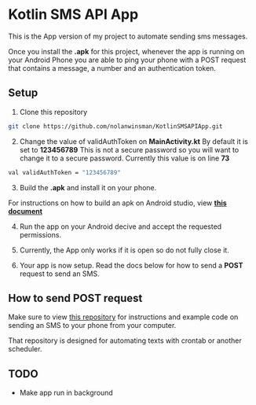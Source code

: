 # Kotlin SMS API App

This is the App version of my project to automate sending sms messages.

Once you install the **.apk** for this project, whenever the app is running on your Android Phone you are able to ping your phone with a POST request that contains a message, a number and an authentication token.

## Setup

1. Clone this repository

```sh
git clone https://github.com/nolanwinsman/KotlinSMSAPIApp.git
```

2. Change the value of validAuthToken on **MainActivity.kt** By default it is set to **123456789** This is not a secure password so you will want to change it to a secure password. Currently this value is on line **73**

```sh
val validAuthToken = "123456789"
```

3. Build the **.apk** and install it on your phone. 

For instructions on how to build an apk on Android studio, view [**this document**](https://developer.android.com/studio/run)


4. Run the app on your Android decive and accept the requested permissions.

5. Currently, the App only works if it is open so do not fully close it.

6. Your app is now setup. Read the docs below for how to send a **POST** request to send an SMS. 

## How to send POST request

Make sure to view [this repository](https://github.com/nolanwinsman/AndroidTextAPI) for instructions and example code on sending an SMS to your phone from your computer.

That repository is designed for automating texts with crontab or another scheduler. 


## TODO

- Make app run in background
